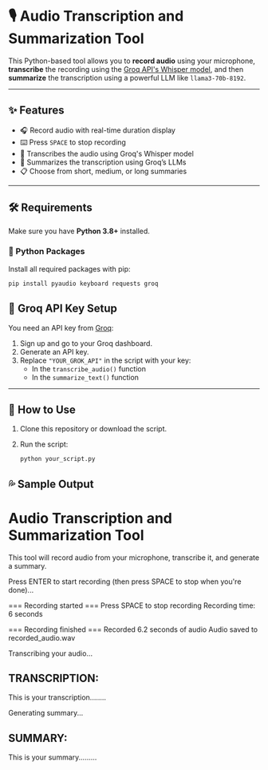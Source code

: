 # 🎙️ Audio Transcription and Summarization Tool

This Python-based tool allows you to **record audio** using your microphone, **transcribe** the recording using the [Groq API's Whisper model](https://groq.com/), and then **summarize** the transcription using a powerful LLM like `llama3-70b-8192`.

---

## ✨ Features

- 🎧 Record audio with real-time duration display
- ⌨️ Press `SPACE` to stop recording
- 📄 Transcribes the audio using Groq's Whisper model
- 🧠 Summarizes the transcription using Groq’s LLMs
- 📋 Choose from short, medium, or long summaries

---

## 🛠️ Requirements

Make sure you have **Python 3.8+** installed.

### 🔌 Python Packages

Install all required packages with pip:

```bash
pip install pyaudio keyboard requests groq

```

## 🔑 Groq API Key Setup

You need an API key from [Groq](https://groq.com/):

1. Sign up and go to your Groq dashboard.
2. Generate an API key.
3. Replace `"YOUR_GROK_API"` in the script with your key:
   - In the `transcribe_audio()` function
   - In the `summarize_text()` function

---

## 🚀 How to Use

1. Clone this repository or download the script.
2. Run the script:

   ```bash
   python your_script.py
   ```

## 💦 Sample Output

Audio Transcription and Summarization Tool
==========================================
This tool will record audio from your microphone, transcribe it, and generate a summary.

Press ENTER to start recording (then press SPACE to stop when you're done)...

=== Recording started ===
Press SPACE to stop recording
Recording time: 6 seconds

=== Recording finished ===
Recorded 6.2 seconds of audio
Audio saved to recorded_audio.wav

Transcribing your audio...

TRANSCRIPTION:
--------------
This is your transcription........

Generating summary...

SUMMARY:
--------
This is your summary.........
